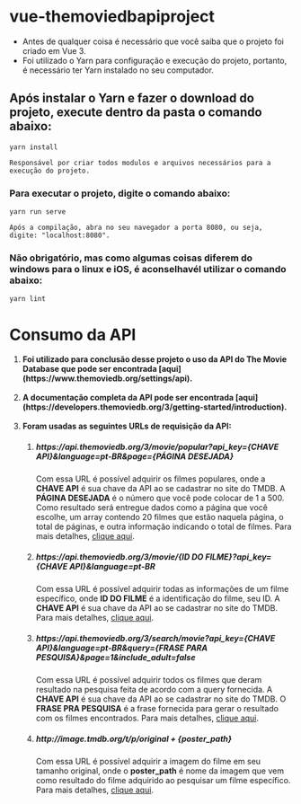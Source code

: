 # vue-themoviedbapiproject

- Antes de qualquer coisa é necessário que você saiba que o projeto foi criado em Vue 3.
- Foi utilizado o Yarn para configuração e execução do projeto, portanto, é necessário ter Yarn instalado no seu computador.

## Após instalar o Yarn e fazer o download do projeto, execute dentro da pasta o comando abaixo:
```
yarn install

Responsável por criar todos modulos e arquivos necessários para a execução do projeto.
```

### Para executar o projeto, digite o comando abaixo:
```
yarn run serve

Após a compilação, abra no seu navegador a porta 8080, ou seja, digite: "localhost:8080".
```

### Não obrigatório, mas como algumas coisas diferem do windows para o linux e iOS, é aconselhavél utilizar o comando abaixo:
```
yarn lint
```

# Consumo da API
<ol>
    <li> 
        <strong>
            Foi utilizado para conclusão desse projeto o uso da API do The Movie Database que pode ser encontrada [aqui](https://www.themoviedb.org/settings/api).
        </strong>
    </li>
    <br/>
    <li>
        <strong>
            A documentação completa da API pode ser encontrada [aqui](https://developers.themoviedb.org/3/getting-started/introduction).
        </strong>
    </li>
    <br/>
    <li>
        <strong>Foram usadas as seguintes URLs de requisição da API:</strong>
    </li>
    <ol>
    <li>
        <h5>https://api.themoviedb.org/3/movie/popular?api_key={CHAVE API}&language=pt-BR&page={PÁGINA DESEJADA}</h5>
        <span>Com essa URL é possível adquirir os filmes populares, onde a <strong>CHAVE API</strong> é sua chave da API ao se cadastrar no site do TMDB. A <strong>PÁGINA DESEJADA</strong> é o número que você pode colocar de 1 a 500. Como resultado será entregue dados como a página que você escolhe, um array contendo 20 filmes que estão naquela página, o total de páginas, e outra informação indicando o total de filmes. Para mais detalhes, <a href="https://developers.themoviedb.org/3/movies/get-popular-movies">clique aqui</a>.</span>
    </li>
    <li>
        <h5>https://api.themoviedb.org/3/movie/{ID DO FILME}?api_key={CHAVE API}&language=pt-BR</h5>
        <span>Com essa URL é possível adquirir todas as informações de um filme específico, onde <strong>ID DO FILME</strong> é a identificação do filme, seu ID. A <strong>CHAVE API</strong> é sua chave da API ao se cadastrar no site do TMDB. Para mais detalhes, <a href="https://developers.themoviedb.org/3/movies/get-movie-details">clique aqui</a>.</span>
    </li>
    <li>
        <h5>https://api.themoviedb.org/3/search/movie?api_key={CHAVE API}&language=pt-BR&query={FRASE PARA PESQUISA}&page=1&include_adult=false</h5>
        <span>Com essa URL é possível adquirir todos os filmes que deram resultado na pesquisa feita de acordo com a query fornecida. A <strong>CHAVE API</strong> é sua chave da API ao se cadastrar no site do TMDB. O <strong>FRASE PRA PESQUISA</strong> é a frase fornecida para gerar o resultado com os filmes encontrados. Para mais detalhes, <a href="https://developers.themoviedb.org/3/search/search-movies">clique aqui</a>.</span>
    </li>
    <li>
        <h5>http://image.tmdb.org/t/p/original + {poster_path}</h5>
        <span>Com essa URL é possível adquirir a imagem do filme em seu tamanho original, onde o <strong>poster_path</strong> é nome da imagem que vem como resultado do filme adquirido ao pesquisar um filme específico. Para mais detalhes, <a href="https://developers.themoviedb.org/3/getting-started/images">clique aqui</a>.</span>
    </li>
    </ol>
</ol>

